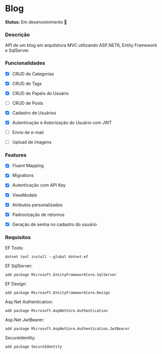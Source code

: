 # Blog
<strong> Status: </strong> Em desenvolvimento 🚧
<br>

### Descrição
<p>API de um blog em arquitetura MVC utilizando ASP.NET6, Entity Framework e SqlServer.</p>

### Funcionalidades

- [x] CRUD de Categorias
- [x] CRUD de Tags
- [x] CRUD de Papéis do Usuário
- [ ] CRUD de Posts
- [x] Cadastro de Usuários
- [x] Autenticação e Autorização do Usuário com JWT
- [ ] Envio de e-mail
- [ ] Upload de imagens


### Features
- [x] Fluent Mapping
- [x] Migrations
- [x] Autenticação com API Key
- [x] ViewModels
- [x] Atributos personalizados
- [x] Padronização de retornos
- [x] Geração de senha no cadastro do usuário


### Requisitos
EF Tools: 
``` 
dotnet tool install --global dotnet-ef 
```
EF SqlServer: 
``` 
add package Microsoft.EntityFrameworkCore.SqlServer
```
EF Design: 
``` 
add package Microsoft.EntityFrameworkCore.Design
```
Asp.Net Authentication: 
``` 
add package Microsoft.AspNetCore.Authentication
```
Asp.Net JwtBearer: 
``` 
add package Microsoft.AspNetCore.Authentication.JwtBearer
```
SecureIdentity: 
``` 
add package SecureIdentity
```


